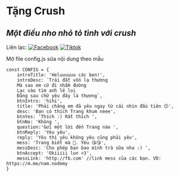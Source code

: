 # Tặng Crush
## _Một điều nho nhỏ tỏ tình với crush_

Liên lạc: 
[![Facebook](https://i.imgur.com/GRqy96ts.jpg)](https://www.facebook.com/nam.nodemy)
[![Tiktok](https://i.imgur.com/Nbfl1E7t.jpg)](https://www.tiktok.com/@manindev)

Mở file config.js sửa nội dung theo mẫu
```
const CONFIG = {
    introTitle: 'Heluuuuuu các bẹn!',
    introDesc: `Trái đất vốn lạ thường
    Mà sao em cứ đi nhầm đường
    Lạc vào tim anh lẻ loi
    Đằng sau chữ yêu đây là thương`,
    btnIntro: 'hihi',
    title: 'Phải chăng em đã yêu ngay từ cái nhìn đầu tiên 😙',
    desc: 'Bạn có thích Trang khum neee',
    btnYes: 'Thích :) Rất thích ',
    btnNo: 'Không ',
    question:'Gửi một lời đến Trang nào ',
    btnReply: 'Yêu yêu',
    reply: 'Yêu thì yêu không yêu cũng phải yêu',
    mess: 'Trang biết mà 🥰. Yêu 😘😘',
    messDesc: 'Cho phép bạn bao mình trà sữa nha :) ',
    btnAccept: 'Okiiiii lun <3',
    messLink: 'http://fb.com' //link mess của các bạn. VD: https://m.me/nam.nodemy
}
```

